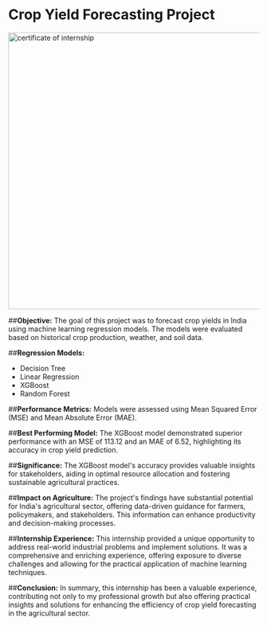 # Crop Yield Forecasting Project


<img width="556" alt="certificate of internship" src="https://github.com/sheefanaaz123/upskill_campus/assets/97973932/c0658c27-0e87-4a48-89b0-88a48695614f">



##**Objective:**
The goal of this project was to forecast crop yields in India using machine learning regression models. The models were evaluated based on historical crop production, weather, and soil data.

##**Regression Models:**
- Decision Tree
- Linear Regression
- XGBoost
- Random Forest

##**Performance Metrics:**
Models were assessed using Mean Squared Error (MSE) and Mean Absolute Error (MAE).

##**Best Performing Model:**
The XGBoost model demonstrated superior performance with an MSE of 113.12 and an MAE of 6.52, highlighting its accuracy in crop yield prediction.

##**Significance:**
The XGBoost model's accuracy provides valuable insights for stakeholders, aiding in optimal resource allocation and fostering sustainable agricultural practices.

##**Impact on Agriculture:**
The project's findings have substantial potential for India's agricultural sector, offering data-driven guidance for farmers, policymakers, and stakeholders. This information can enhance productivity and decision-making processes.

##**Internship Experience:**
This internship provided a unique opportunity to address real-world industrial problems and implement solutions. It was a comprehensive and enriching experience, offering exposure to diverse challenges and allowing for the practical application of machine learning techniques.

##**Conclusion:**
In summary, this internship has been a valuable experience, contributing not only to my professional growth but also offering practical insights and solutions for enhancing the efficiency of crop yield forecasting in the agricultural sector.
